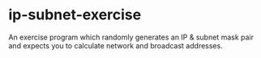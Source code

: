 # ip-subnet-exercise
An exercise program which randomly generates an IP &amp; subnet mask pair and expects you to calculate network and broadcast addresses.
